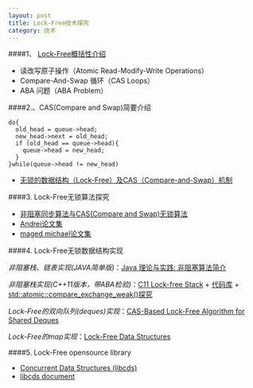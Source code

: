 ```yaml
---
layout: post
title: Lock-Free技术探究
category: 技术
---
```


####1、 [Lock-Free概括性介绍](http://www.tuicool.com/articles/JJRbieR "Lock-Free")

* 读改写原子操作（Atomic Read-Modify-Write Operations）
* Compare-And-Swap 循环（CAS Loops）
* ABA 问题（ABA Problem）

####2.、CAS(Compare and Swap)简要介绍

```
do{                             
  old_head = queue->head;        
  new_head->next = old_head;     
  if (old_head == queue->head){  
    queue->head = new_head;     
  }                              
}while(queue->head != new_head)
```

* [无锁的数据结构（Lock-Free）及CAS（Compare-and-Swap）机制](http://blog.csdn.net/lifesider/article/details/6582338 "CAS")

####3. Lock-Free无锁算法探究

* [非阻塞同步算法与CAS(Compare and Swap)无锁算法](http://www.cnblogs.com/Mainz/p/3546347.html "Lock-Free")
* [Andrei论文集](http://erdani.com/index.php/articles/ "Lock-Free")
* [maged michael论文集](http://www.research.ibm.com/people/m/michael/pubs.htm "Lock-Free")

####4. Lock-Free无锁数据结构实现

*非阻塞栈、链表实现(JAVA简单版)*：[Java 理论与实践: 非阻塞算法简介](http://www.ibm.com/developerworks/cn/java/j-jtp04186/ "Lock-Free")

*非阻塞栈实现(C++11版本，带ABA检验)*：[C11 Lock-free Stack](http://nullprogram.com/blog/2014/09/02/ "Lock-Free") + 
[代码库](https://github.com/lsclone/lstack "Lock-Free") + 
[std::atomic::compare_exchange_weak()探究](http://www.codeproject.com/Articles/808305/Understand-std-atomic-compare-exchange-weak-in-Cpl "Lock-Free")

*Lock-Free的双向队列(deques)实现*：[CAS-Based Lock-Free Algorithm for Shared Deques](http://www.research.ibm.com/people/m/michael/europar-2003.pdf "deques")

*Lock-Free的map实现*：[Lock-Free Data Structures](http://erdani.com/publications/cuj-2004-10.pdf "map")

####5. Lock-Free opensource library

* [Concurrent Data Structures (libcds)](http://libcds.sourceforge.net/ "libcds")
* [libcds document](http://libcds.sourceforge.net/doc/cds-api/index.html "libcds")
